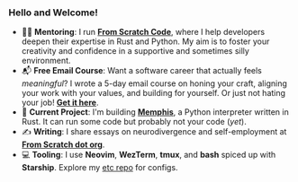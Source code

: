 ### Hello and Welcome!

- 👨‍🎓 **Mentoring**: I run [**From Scratch Code**](https://fromscratchcode.com/), where I help developers deepen their expertise in Rust and Python. My aim is to foster your creativity and confidence in a supportive and sometimes silly environment.
- 📬 **Free Email Course**: Want a software career that actually feels *meaningful*? I wrote a 5-day email course on honing your craft, aligning your work with your values, and building for yourself. Or just not hating your job! [**Get it here**](https://fromscratchcode.com/courses/meaningful-career/).
- 🦉 **Current Project**: I'm building [**Memphis**](https://github.com/JonesBeach/memphis), a Python interpreter written in Rust. It can run some code but probably not your code (*yet*).
- ✍️ **Writing**: I share essays on neurodivergence and self-employment at [**From Scratch dot org**](https://fromscratchdotorg.substack.com/).
- 💻 **Tooling**: I use **Neovim**, **WezTerm**, **tmux**, and **bash** spiced up with **Starship**. Explore my [etc repo](https://github.com/JonesBeach/etc) for configs.
